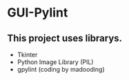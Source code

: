 # GUI-Pylint
## This project uses librarys.
- Tkinter
- Python Image Library (PIL)
- gpylint (coding by madooding)
